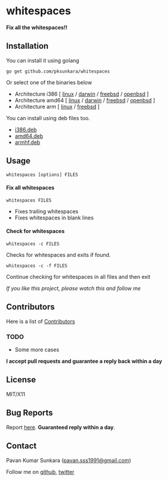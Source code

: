 # whitespaces

__Fix all the whitespaces!!__

## Installation

You can install it using golang

```
go get github.com/pksunkara/whitespaces
```

Or select one of the binaries below

 * Architecture i386 [ [linux](https://dl.bintray.com//content/pksunkara/utils/whitespaces_1.1.0_linux_386.tar.gz?direct) / [darwin](https://dl.bintray.com//content/pksunkara/utils/whitespaces_1.1.0_darwin_386.zip?direct) / [freebsd](https://dl.bintray.com//content/pksunkara/utils/whitespaces_1.1.0_freebsd_386.zip?direct) / [openbsd](https://dl.bintray.com//content/pksunkara/utils/whitespaces_1.1.0_openbsd_386.zip?direct) ]
 * Architecture amd64 [ [linux](https://dl.bintray.com//content/pksunkara/utils/whitespaces_1.1.0_linux_amd64.tar.gz?direct) / [darwin](https://dl.bintray.com//content/pksunkara/utils/whitespaces_1.1.0_darwin_amd64.zip?direct) / [freebsd](https://dl.bintray.com//content/pksunkara/utils/whitespaces_1.1.0_freebsd_amd64.zip?direct) / [openbsd](https://dl.bintray.com//content/pksunkara/utils/whitespaces_1.1.0_openbsd_amd64.zip?direct) ]
 * Architecture arm [ [linux](https://dl.bintray.com//content/pksunkara/utils/whitespaces_1.1.0_linux_arm.tar.gz?direct) / [freebsd](https://dl.bintray.com//content/pksunkara/utils/whitespaces_1.1.0_freebsd_arm.zip?direct) ]

You can install using deb files too.

 * [i386.deb](https://dl.bintray.com//content/pksunkara/utils/whitespaces_1.1.0_i386.deb?direct)
 * [amd64.deb](https://dl.bintray.com//content/pksunkara/utils/whitespaces_1.1.0_amd64.deb?direct)
 * [armhf.deb](https://dl.bintray.com//content/pksunkara/utils/whitespaces_1.1.0_armhf.deb?direct)

## Usage

```
whitespaces [options] FILES
```

#### Fix all whitespaces

```
whitespaces FILES
```

* Fixes trailing whitespaces
* Fixes whitespaces in blank lines

#### Check for whitespaces

```
whitespaces -c FILES
```

Checks for whitespaces and exits if found.

```
whitespaces -c -f FILES
```

Continue checking for whitespaces in all files and then exit

_If you like this project, please watch this and follow me_

## Contributors
Here is a list of [Contributors](http://github.com/pksunkara/whitespaces/contributors)

### TODO

- Some more cases

__I accept pull requests and guarantee a reply back within a day__

## License
MIT/X11

## Bug Reports
Report [here](http://github.com/pksunkara/whitespaces/issues). __Guaranteed reply within a day__.

## Contact
Pavan Kumar Sunkara (pavan.sss1991@gmail.com)

Follow me on [github](https://github.com/users/follow?target=pksunkara), [twitter](http://twitter.com/pksunkara)

